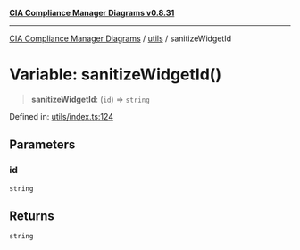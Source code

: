 [**CIA Compliance Manager Diagrams v0.8.31**](../../README.md)

***

[CIA Compliance Manager Diagrams](../../modules.md) / [utils](../README.md) / sanitizeWidgetId

# Variable: sanitizeWidgetId()

> **sanitizeWidgetId**: (`id`) => `string`

Defined in: [utils/index.ts:124](https://github.com/Hack23/cia-compliance-manager/blob/85c025371255f412469ec0119911b7cb143a6212/src/utils/index.ts#L124)

## Parameters

### id

`string`

## Returns

`string`
